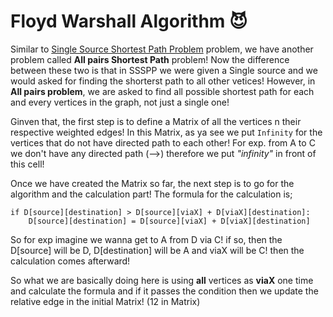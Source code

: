 # Floyd Warshall Algorithm 😈

Similar to [Single Source Shortest Path Problem](https://github.com/shirinyamani/Algorithms/tree/main/graph/ssspp) problem, we have another problem called **All pairs  Shortest Path** problem!
Now the difference between these two is that in SSSPP we were given a Single source and we would asked for finding the shorterst path to all other vetices! 
However, in **All pairs problem**, we are asked to find all possible shortest path for each and every vertices in the graph, not just a single one!

Ginven that, the first step is to define a Matrix of all the vertices n their respective weighted edges! In this Matrix, as ya see we put `Infinity` for the vertices that do not have directed path to each other! For exp. from A to C we don't have any directed path (-->) therefore we put *"infinity"* in front of this cell!

Once we have created the Matrix so far, the next step is to go for the algorithm and the calculation part! The formula for the calculation is;

```
if D[source][destination] > D[source][viaX] + D[viaX][destination]:
    D[source][destination] = D[source][viaX] + D[viaX][destination]
```

So for exp imagine we wanna get to A from D via C! if so, then the D[source] will be D, D[destination] will be A and viaX will be C! then the calculation comes afterward!

So what we are basically doing here is using **all** vertices as **viaX** one time and calculate the formula and if it passes the condition then we update the relative edge in the initial Matrix! (12 in Matrix)

